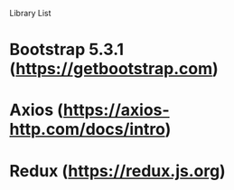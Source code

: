 Library List

# Bootstrap 5.3.1 (https://getbootstrap.com)
# Axios (https://axios-http.com/docs/intro)
# Redux (https://redux.js.org)